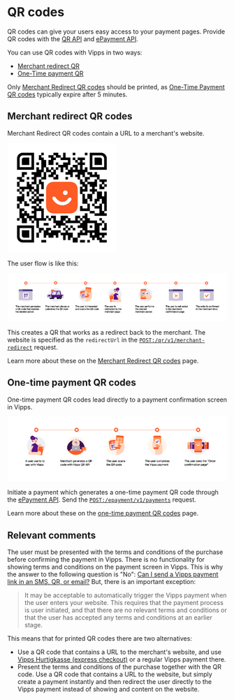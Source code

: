 <!-- START_METADATA
---
sidebar_position: 150
description: Provide QR codes with Vipps MobilePay
pagination_next: null
pagination_prev: null
hide_table_of_contents: true
draft: true
---
END_METADATA -->

# QR codes

QR codes can give your users easy access to your payment pages.
Provide QR codes with the [QR API](https://developer.vippsmobilepay.com/docs/APIs/qr-api) and
[ePayment API](https://developer.vippsmobilepay.com/docs/APIs/epayment-api).

You can use QR codes with Vipps in two ways:

* [Merchant redirect QR](#merchant-redirect-qr-codes)
* [One-Time payment QR](#one-time-payment-qr-codes)

Only
[Merchant Redirect QR codes](https://developer.vippsmobilepay.com/docs/APIs/qr-api/vipps-qr-api#merchant-redirect-qr-codes)
should be printed, as [One-Time Payment QR codes](https://developer.vippsmobilepay.com/docs/APIs/qr-api/vipps-qr-api#one-time-payment-qr-codes) typically expire after 5 minutes.

## Merchant redirect QR codes

Merchant Redirect QR codes contain a URL to a merchant's website.

![Demo QR code](images/demo-qr.png)

The user flow is like this:

![Merchant redirect QR flow](images/merchant-redirect-qr-flow.png)

This creates a QR that works as a redirect back to the merchant. The website is specified as the `redirectUrl` in the [`POST:/qr/v1/merchant-redirect`](https://developer.vippsmobilepay.com/api/qr#tag/Merchant-redirect-QR/operation/CreateMerchantRedirectQr) request.

Learn more about these on the [Merchant Redirect QR codes](https://developer.vippsmobilepay.com/docs/APIs/qr-api/vipps-qr-api#merchant-redirect-qr-codes) page.

## One-time payment QR codes

One-time payment  QR codes lead directly to a payment confirmation screen in Vipps.

![One-time payment  QR flow](images/one-time-payment-qr-flow.png)

Initiate a payment which generates a one-time payment  QR code through the
[ePayment API](https://developer.vippsmobilepay.com/docs/APIs/epayment-api).
Send the [`POST:/epayment/v1/payments`](https://developer.vippsmobilepay.com/api/epayment#tag/CreatePayments/operation/createPayment) request.

Learn more about these on the [one-time payment QR codes](https://developer.vippsmobilepay.com/docs/APIs/epayment-api/features/qr-payments) page.

## Relevant comments

The user must be presented with the terms and conditions
of the purchase before confirming the payment in Vipps. There is no functionality
for showing terms and conditions on the payment screen in Vipps. This is why
the answer to the following question is "No":
[Can I send a Vipps payment link in an SMS, QR, or email?](https://developer.vippsmobilepay.com/docs/vipps-developers/faqs/reserve-and-capture-faq#can-i-send-a-vipps-payment-link-in-an-sms-qr-or-email)
But, there is an important exception:

> It may be acceptable to automatically trigger the Vipps payment when the user
> enters your website. This requires that the payment process is user initiated,
> and that there are no relevant terms and conditions or that the user has
> accepted any terms and conditions at an earlier stage.

This means that for printed QR codes there are two alternatives:

* Use a QR code that contains a URL to the merchant's website, and
  use
  [Vipps Hurtigkasse (express checkout)](https://developer.vippsmobilepay.com/docs/APIs/ecom-api/vipps-ecom-api#express-checkout-payments)
  or a regular Vipps payment there.
* Present the terms and conditions of the purchase together with the
  QR code. Use a QR code that contains a URL to the website, but simply
  create a payment instantly and then redirect the user directly to the Vipps
  payment instead of showing and content on the website.
